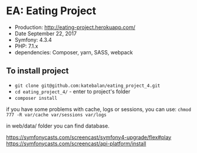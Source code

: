 EA: Eating Project
======

* Production:   http://eating-project.herokuapp.com/
* Date          September 22, 2017
* Symfony:      4.3.4
* PHP:          7.1.x
* dependencies: Composer, yarn, SASS, webpack

## To install project

* ```git clone git@github.com:katebalan/eating_project_4.git```
* ```cd eating_project_4/``` - enter to project's folder
* ```composer install```

if you have some problems with cache, logs or sessions, you can use:
```chmod 777 -R var/cache var/sessions var/logs```

in web/data/ folder you can find database.

https://symfonycasts.com/screencast/symfony4-upgrade/flex#play
https://symfonycasts.com/screencast/api-platform/install
